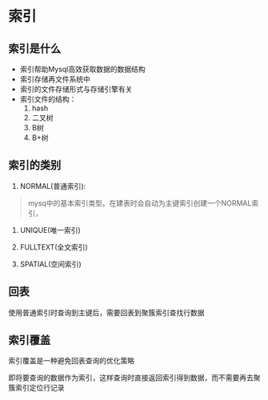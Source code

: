 # 索引

## 索引是什么

* 索引帮助Mysql高效获取数据的数据结构
* 索引存储再文件系统中
* 索引的文件存储形式与存储引擎有关
* 索引文件的结构：
  1. hash
  2. 二叉树
  3. B树
  4. B+树



## 索引的类别

1. NORMAL(普通索引):

> mysq中的基本索引类型。在建表时会自动为主键索引创建一个NORMAL索引，

1. UNIQUE(唯一索引)

2. FULLTEXT(全文索引)

3. SPATIAL(空间索引)

## 回表

使用普通索引时查询到主键后，需要回表到聚簇索引查找行数据

## 索引覆盖

索引覆盖是一种避免回表查询的优化策略

即将要查询的数据作为索引，这样查询时直接返回索引得到数据，而不需要再去聚簇索引定位行记录